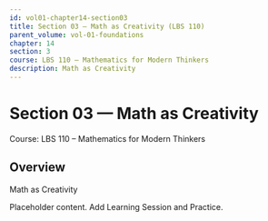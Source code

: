 ```yaml
---
id: vol01-chapter14-section03
title: Section 03 — Math as Creativity (LBS 110)
parent_volume: vol-01-foundations
chapter: 14
section: 3
course: LBS 110 – Mathematics for Modern Thinkers
description: Math as Creativity
---
```



# Section 03 — Math as Creativity
Course: LBS 110 – Mathematics for Modern Thinkers

## Overview
Math as Creativity


Placeholder content. Add Learning Session and Practice.

